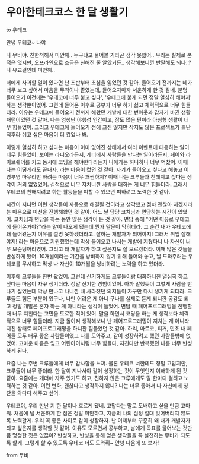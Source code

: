 # 우아한테크코스 한 달 생활기

to 우테코

안녕 우테코~ 나야

나 무비야. 친한척해서 미안해.. 누구냐고 물어볼 거라곤 생각 못했어.. 우리는 실제로 본 적은 없지만, 오프라인으로 조금은 친해진 줄 알았거든.. 생각해보니깐 반말해도 되나..? 나 유교걸인데 미안해..

너에게 사과할 일이 있다면 난 초반부터 초심을 잃었던 것 같아. 들어오기 전까지는 네가 너무 보고 싶어서 마음을 무척이나 졸였는데, 들어오자마자 서운하게 한 것 같네. 분명 들어오기 이전에는 '우테코에 너무 붙고 싶다', '우테코에 붙게 되면 정말 열심히 해야지' 하는 생각뿐이었어. 그런데 들어온 이후로 공부가 너무 하기 싫고 체력적으로 너무 힘들더라. 이유는 우테코에 들어오기 전까지 해왔던 개발에 대한 번아웃과 갑자기 바뀐 생활패턴이었던 것 같아. 나는 엄청난 야행성 인간이고, 잠도 많은 편이라 아침형 생활이 너무 힘들었어. 그리고 우테코에 들어오기 전에 크진 않지만 작지도 않은 프로젝트가 끝난 직후라 쉬고 싶은 마음이 더 컸었나 봐.

이렇게 열심히 하고 싶다는 마음이 이미 없어진 상태에서 여러 이벤트에 대응하는 일이 너무 힘들었어. 보이는 라디오라든지, 게더에서 사람들을 만나는 일이라든지, 페어와 라이브쉐어를 키고 동시에 코딩을 해야한다라든지 나에게는 하나하나 너무 벅찼어. 이때 나는 어떻게라도 끝내자. 라는 마음이 컸던 것 같아. 자기가 들어오고 싶다고 해놓고 어영부영 마무리만 하려는 마음이 너무 괘씸하지? 이때 나는 크루들과 친해지고 싶다는 생각이 거의 없었었어. 심적으로 너무 지치니깐 사람을 대하는 게 너무 힘들더라. 그래서 우테코의 친해지려고 하는 활동들을 피할 수 있으면 피하려고 노력한 것 같아.

시간이 지나면 이런 생각들이 자동으로 해결될 것이라고 생각했고 점차 괜찮아 지겠지라는 마음으로 미션을 진행해왔던 것 같아. 어느 날 담당 코치님과 면담하는 시간이 있었어. 코치님과 면담을 하는 동안 많은 생각이 든 것 같아. 면담 중에 "어떤 이유로 우테코에 들어온거야?"라는 말이 나오게 됐는데 뭔가 말문이 막히더라. 그 순간 내가 우테코에 왜 들어왔는지 이유를 설명 못하겠더라고. 잘하는 개발자가 되어야지! 그래서 취업 잘해야지! 라는 마음으로 지원했었는데 막상 들어오고 나서는 개발에 지쳤다니 나 자신이 너무 모순덩어리였어. 그리고 왜 개발자가 하고 싶은지도 잘 모르겠더라. 이때 많은 것들을 반성하게 됐어. 10개월이라는 기간을 낭비하지 않기 위해 들어와 놓고, 날 도와주려는 우테코를 무시하고 막상 나 자신이 10개월을 낭비하려는 노력을 하고 있더라.

이후에 크루들을 한번 봤었어. 그런데 신기하게도 크루들이랑 대화하니깐 열심히 하고 싶다는 마음이 자꾸 생기더라. 정말 신기한 경험이었어. 아까 말했듯이 그렇게 사람을 만나기 싫었는데 막상 만나고 나니깐 내 사라졌던 의지들이 자꾸만 다시 생기게 되더라. 크루들도 힘든 부분이 있구나, 나만 어려운 게 아니 구나를 실제로 듣게 되니깐 공감도 되고 정말 개발은 혼자 하는 게 아니라는 생각이 들었어. 면담 때 페어프로그래밍을 진행할 때 너무 지친다는 고민을 토로한 적이 있어. 말을 하면서 코딩을 하는 게 생각보다 체력적으로 너무 힘들더라. 지금 돌이켜 생각해보니 난 페어프로그래밍이 지치는 게 아니라 지친 상태로 페어프로그래밍을 하니깐 힘들었던 것 같아. 하리, 마르코, 티거, 민초 내 페어들 모두 너무 좋은 사람들이었고 나를 도와주고, 같이 성장하려고 했던 사람들밖에 없었어. 고마운 마음은 잊고 어린아이처럼 너무 힘들다, 지친다만 반복했던 나를 너무 반성하게 된다.

요즘 나는 주변 크루들에게 너무 감사함을 느껴. 물론 우테코 너한테도 정말 고맙지만, 크루들이 너무 좋더라. 한 달이 지나서야 같이 성장하는 것이 무엇인지 이해하게 된 것 같아. 요즘에는 게더에 자주 있기도 하고, 친하지 않은 크루에게도 말 한마디 걸려고 노력하는 것 같아. 이런 변화, 괜찮다고 생각하지 않니? 나는 너무 좋아서 나 자신에게 칭찬을 와다다 해주고 싶어.

우테코야, 우리 만난 지 한 달이나 흐르게 됐네. 고맙다는 말로 도배하고 싶을 만큼 고마워. 처음에 널 서운하게 한 점은 정말 미안하고, 지금의 나의 심정 절대 잊어버리지 않도록 노력할게. 우리 꼭 좋은 사이로 같이 성장하자. 난 이제부터 꾸준히 왜 내가 개발자가 되고 싶은지를 생각할 것 같아. 이유도 모르면서 공부하고, 남에게 목표를 물어보는 것만큼 멍청한 짓은 없잖아? 반성하고, 반성을 통해 얻은 생각들을 꼭 실천하는 무비가 되도록 할게. 그렇게 할 수 있도록 우테코 너도 도와줘~ 안녕 다음에 또 보자!

from 무비
